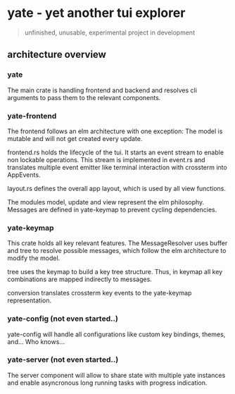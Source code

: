 # yate - yet another tui explorer

> unfinished, unusable, experimental project in development

## architecture overview

### yate

The main crate is handling frontend and backend and resolves cli arguments to
pass them to the relevant components.

### yate-frontend

The frontend follows an elm architecture with one exception: The model is
mutable and will not get created every update.

frontend.rs holds the lifecycle of the tui. It starts an event stream to
enable non lockable operations. This stream is implemented in event.rs and
translates multiple event emitter like terminal interaction with crossterm into
AppEvents.

layout.rs defines the overall app layout, which is used by all view functions.

The modules model, update and view represent the elm philosophy. Messages
are defined in yate-keymap to prevent cycling dependencies.

### yate-keymap

This crate holds all key relevant features. The MessageResolver uses buffer
and tree to resolve possible messages, which follow the elm architecture to
modify the model.

tree uses the keymap to build a key tree structure. Thus, in keymap all
key combinations are mapped indirectly to messages.

conversion translates crossterm key events to the yate-keymap
representation.

### yate-config (not even started..)

yate-config will handle all configurations like custom key bindings, themes,
and... Who knows...

### yate-server (not even started..)

The server component will allow to share state with multiple yate instances and
enable asyncronous long running tasks with progress indication.
